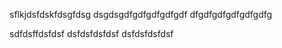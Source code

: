 sflkjdsfdskfdsgfdsg
dsgdsgdfgdfgdfgdfgdf
dfgdfgdfgdfgdfgdfg

sdfdsffdsfdsf
dsfdsfdsfdsf
dsfdsfdsfdsf
